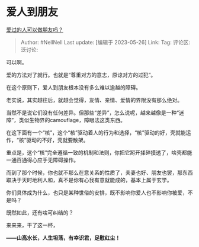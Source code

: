 # 爱人到朋友

[爱过的人可以做朋友吗？](https://www.zhihu.com/question/567607754/answer/3046232192)

> Author: #NellNell
> Last update: [编辑于 2023-05-26]
> Link:
> Tag:
> 评论区:
> 泛讨论:

可以啊。

爱的方法对了就行。也就是“尊重对方的意志，原谅对方的过犯”。

在这个原则下，爱人到朋友根本没有多么难以逾越的障碍。

老实说，其实越往后，就越会觉得，友情、亲情、爱情的界限没有那么绝对。

当然不是说它们没有任何差异。但那些“差异”，怎么说呢，越来越像是一种“迷障”，类似生物界的camouflage，障眼法这类东西。

在这下面有一个“核”，这个“核”驱动着人的行为和选择，“核”驱动的好，壳就能运作，“核”驱动的不好，壳就要散架。

重点是，这个“核”完全遵循一致的机制和法则，你把它掰开揉碎摸透了，啥壳都能一通百通得心应手无障碍操作。

而到了那个时候，你也就不那么在意关系的性质了，夫妻也好、朋友也罢，那东西取决于天时地利人和，真不是你有心我有意就能成的，基本上属于玄学。

你们具体成为什么，也只是某种世俗的安排，既不影响你爱人也不影响你被爱，不是吗？

既然如此，还有啥可纠结的？

来来来，干了这一杯，

**——山高水长，人生坦荡，有幸识君，足慰红尘！**
